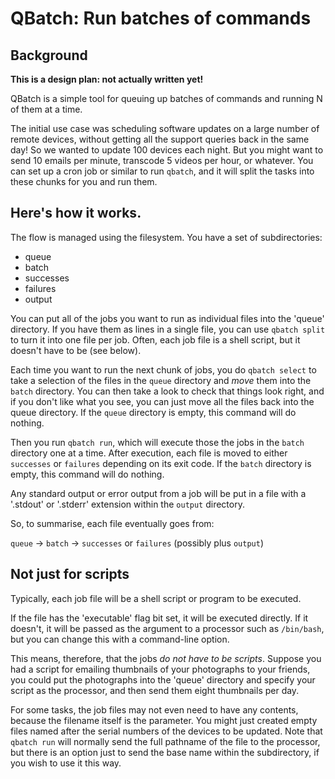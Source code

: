 # QBatch: Run batches of commands

## Background

**This is a design plan: not actually written yet!**

QBatch is a simple tool for queuing up batches of commands and running N of them at a time.

The initial use case was scheduling software updates on a large number of remote devices, without getting all the support queries back in the same day! So we wanted to update 100 devices each night.  But you might want to send 10 emails per minute, transcode 5 videos per hour, or whatever.  You can set up a cron job or similar to run `qbatch`, and it will split the tasks into these chunks for you and run them. 

## Here's how it works.

The flow is managed using the filesystem.  You have a set of subdirectories:

* queue
* batch
* successes
* failures
* output

You can put all of the jobs you want to run as individual files into the 'queue' directory.   If you have them as lines in a single file, you can use `qbatch split` to turn it into one file per job. Often, each job file is a shell script, but it doesn't have to be (see below).

Each time you want to run the next chunk of jobs, you do `qbatch select` to take a selection of the files in the `queue` directory and *move* them into the `batch` directory.  You can then take a look to check that things look right, and if you don't like what you see, you can just move all the files back into the queue directory.  If the `queue` directory is empty, this command will do nothing.

Then you run `qbatch run`, which will execute those the jobs in the `batch` directory one at a time.  After execution, each file is moved to either `successes` or `failures` depending on its exit code.   If the `batch` directory is empty, this command will do nothing.

Any standard output or error output from a job will be put in a file with a '.stdout' or '.stderr'  extension within the `output` directory.

So, to summarise, each file eventually goes from:

`queue` -> `batch` -> `successes` or `failures` (possibly plus `output`)

## Not just for scripts

Typically, each job file will be a shell script or program to be executed.  

If the file has the 'executable' flag bit set, it will be executed directly.  If it doesn't, it will be passed as the argument to a processor such as `/bin/bash`, but you can change this with a command-line option.

This means, therefore, that the jobs *do not have to be scripts*.  Suppose you had a script for emailing thumbnails of your photographs to your friends, you could put the photographs into the 'queue' directory and specify your script as the processor, and then send them eight thumbnails per day.

For some tasks, the job files may not even need to have any contents, because the filename itself is the parameter.  You might just created empty files named after the serial numbers of the devices to be updated.   Note that `qbatch run` will normally send the full pathname of the file to the processor, but there is an option just to send the base name within the subdirectory, if you wish to use it this way.
